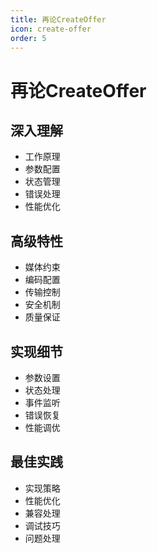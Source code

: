 ```yaml
---
title: 再论CreateOffer
icon: create-offer
order: 5
---
```


# 再论CreateOffer

## 深入理解
- 工作原理
- 参数配置
- 状态管理
- 错误处理
- 性能优化

## 高级特性
- 媒体约束
- 编码配置
- 传输控制
- 安全机制
- 质量保证

## 实现细节
- 参数设置
- 状态处理
- 事件监听
- 错误恢复
- 性能调优

## 最佳实践
- 实现策略
- 性能优化
- 兼容处理
- 调试技巧
- 问题处理
